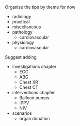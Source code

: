 Organise the tips by theme for now

- radiology
- practical
- miscellaneous
- pathology
    + cardiovascular
- physiology
    + cardiovascular


Suggest adding 

- investigations chapter
    + ECG
    + ABG
    + Chest XR
    + Chest CT
- interventions chapter
    + Balloon pumps
    + IPPV
    + NIV
- scenarios
    + organ donation
